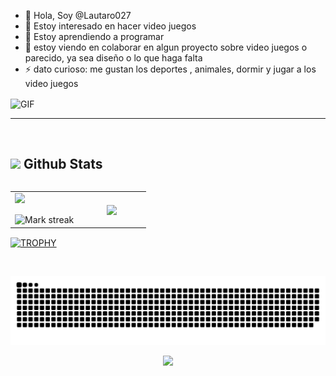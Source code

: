 
<ul>
    <li> 👋 Hola, Soy @Lautaro027 </li>
    <li> 👀 Estoy interesado en hacer video juegos </li>
    <li> 🌱 Estoy aprendiendo a programar </li>
    <li> 💞️ estoy viendo en colaborar en algun proyecto sobre video juegos o parecido, ya sea diseño o lo que haga falta  </li>
    <li> ⚡ dato curioso: me gustan los deportes , animales, dormir y jugar a los video juegos </li>
</ul>


<img align="center" alt="GIF" src="https://owaisnoor.info/blog/wp-content/uploads/2019/03/maxresdefault.jpg" width="400" height="280" />

---
<br>

## <picture> <img src = "https://github.com/7oSkaaa/7oSkaaa/blob/main/Images/Statistics.gif?raw=true" width = 30px>  </picture> Github Stats

<!--- stats & Trophy (start) -->

<p align="left">
  <!--- stats (start) -->
<table align="left">
<tr border="none">
<td width="50%" align="center">
  <img  align="left"  src="(https://github-readme-stats.vercel.app/api?username=Lautaro027&theme=dark&show_icons=true&count_private=true)" />
  <br></br>
  <img  title="🔥 Get streak stats for your profile at git.io/streak-stats" alt="Mark streak" src="https://github-readme-streak-stats.herokuapp.com/?user=Lautaro027&theme=dark&hide_border=false" /> 
</td>


<td width="50%" align="center">

  <img  align="center"  src="https://github-readme-stats.anuraghazra1.vercel.app/api/top-langs/?username=Lautaro027&theme=dark&hide_border=false&no-bg=true&no-frame=true&langs_count=7"/>

  </td>
</tr>
</table>
<!--- stats (end) -->

<!--- trophy (start) -->

<div align=left>
  <a href="https://github.com/ryo-ma/github-profile-trophy" title="Go to Source">
      <img align="center" width=84% src="https://github-profile-trophy.vercel.app/?username=Lautaro027&theme=radical&row=1&column=7&margin-h=15&margin-w=5&no-bg=true" alt="TROPHY" />
    </a>
</div>

<!--- trophy (start) -->
</p>        
<!--- stats (end) -->

<br>


<p align="center">
  <img src="https://github.com/DHANOLA/DHANOLA/raw/output/github-contribution-grid-snake.svg" alt="snake"></center>
</p>
<!--profile visit count-->

<div align="center">


[![](https://visitcount.itsvg.in/api?id=Lautaro027&label=Profile%20Views&color=1&pretty=false)](https://visitcount.itsvg.in)

</div>
<!---
Lautaro027/Lautaro027 is a ✨ special ✨ repository because its `README.md` (this file) appears on your GitHub profile.
You can click the Preview link to take a look at your changes.
--->
